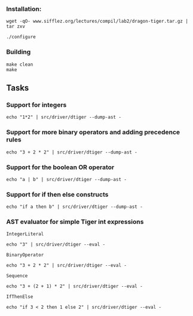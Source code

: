### Installation:
```
wget -qO- www.sifflez.org/lectures/compil/lab2/dragon-tiger.tar.gz | tar zxv
```

```shell
./configure
```
### Building
```
make clean
make
```

## Tasks

### Support for integers
```
echo "1*2" | src/driver/dtiger --dump-ast -
```

### Support for more binary operators and adding precedence rules
```
echo "3 + 2 * 2" | src/driver/dtiger --dump-ast -
```

### Support for the boolean OR operator
```
echo "a | b" | src/driver/dtiger --dump-ast -
```
### Support for if then else constructs
```
echo "if a then b" | src/driver/dtiger --dump-ast -
```

### AST evaluator for simple Tiger int expressions

`IntegerLiteral`
```
echo "3" | src/driver/dtiger --eval -
```

`BinaryOperator`
```
echo "3 + 2 * 2" | src/driver/dtiger --eval -
```

`Sequence`
```
echo "3 + (2 + 1) * 2" | src/driver/dtiger --eval -
```

`IfThenElse`
```
echo "if 3 < 2 then 1 else 2" | src/driver/dtiger --eval -
```
